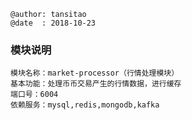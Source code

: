 ```
@author: tansitao
@date  : 2018-10-23
```

### 模块说明 ###
```
模块名称：market-processor（行情处理模块）
基本功能：处理币币交易产生的行情数据，进行缓存
端口号：6004
依赖服务：mysql,redis,mongodb,kafka

```
